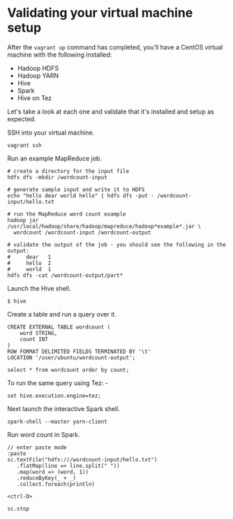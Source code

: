 Validating your virtual machine setup
=====================================

After the `vagrant up` command has completed, you'll have a CentOS
virtual machine with the following installed:

* Hadoop HDFS
* Hadoop YARN
* Hive
* Spark
* Hive on Tez

Let's take a look at each one and validate that it's installed and
setup as expected.

SSH into your virtual machine.

    vagrant ssh

Run an example MapReduce job.

    # create a directory for the input file
    hdfs dfs -mkdir /wordcount-input

    # generate sample input and write it to HDFS
    echo "hello dear world hello" | hdfs dfs -put - /wordcount-input/hello.txt

    # run the MapReduce word count example
    hadoop jar /usr/local/hadoop/share/hadoop/mapreduce/hadoop*example*.jar \
      wordcount /wordcount-input /wordcount-output

    # validate the output of the job - you should see the following in the output:
    #     dear   1
    #     hello  2
    #     world  1
    hdfs dfs -cat /wordcount-output/part*

Launch the Hive shell.

    $ hive

Create a table and run a query over it.

    CREATE EXTERNAL TABLE wordcount (
        word STRING,
        count INT
    )
    ROW FORMAT DELIMITED FIELDS TERMINATED BY '\t'
    LOCATION '/user/ubuntu/wordcount-output';

    select * from wordcount order by count;

To run the same query using Tez: -

    set hive.execution.engine=tez;

Next launch the interactive Spark shell.

    spark-shell --master yarn-client

Run word count in Spark.

    // enter paste mode
    :paste
    sc.textFile("hdfs:///wordcount-input/hello.txt")
       .flatMap(line => line.split(" "))
       .map(word => (word, 1))
       .reduceByKey(_ + _)
       .collect.foreach(println)

    <ctrl-D>

    sc.stop
